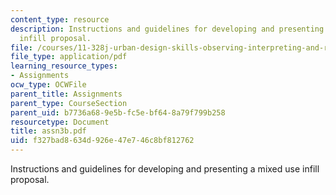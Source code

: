 ```yaml
---
content_type: resource
description: Instructions and guidelines for developing and presenting a mixed use
  infill proposal.
file: /courses/11-328j-urban-design-skills-observing-interpreting-and-representing-the-city-fall-2004/f327bad8634d926e47e746c8bf812762_assn3b.pdf
file_type: application/pdf
learning_resource_types:
- Assignments
ocw_type: OCWFile
parent_title: Assignments
parent_type: CourseSection
parent_uid: b7736a68-9e5b-fc5e-bf64-8a79f799b258
resourcetype: Document
title: assn3b.pdf
uid: f327bad8-634d-926e-47e7-46c8bf812762
---
```

Instructions and guidelines for developing and presenting a mixed use infill proposal.

